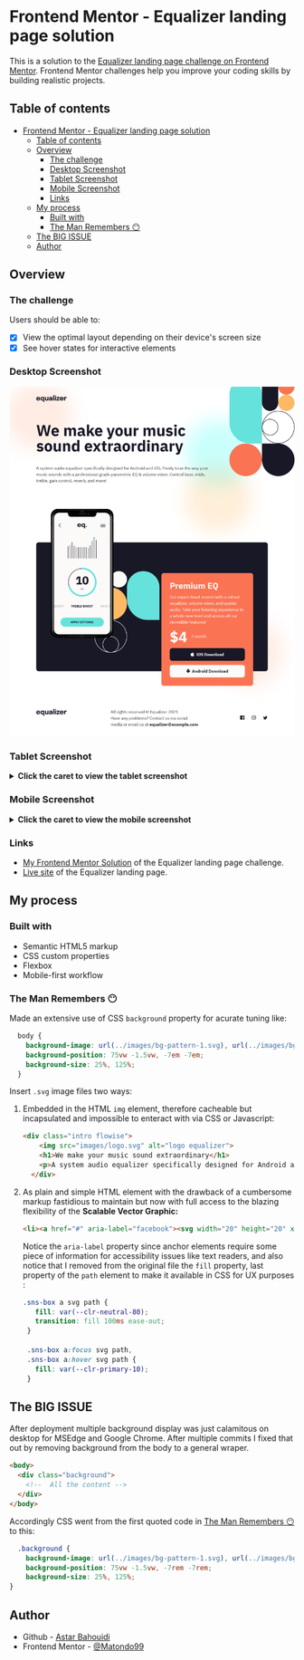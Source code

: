# Frontend Mentor - Equalizer landing page solution

This is a solution to the [Equalizer landing page challenge on Frontend Mentor](https://www.frontendmentor.io/challenges/equalizer-landing-page-7VJ4gp3DE). Frontend Mentor challenges help you improve your coding skills by building realistic projects.

## Table of contents

- [Frontend Mentor - Equalizer landing page solution](#frontend-mentor---equalizer-landing-page-solution)
  - [Table of contents](#table-of-contents)
  - [Overview](#overview)
    - [The challenge](#the-challenge)
    - [Desktop Screenshot](#desktop-screenshot)
    - [Tablet Screenshot](#tablet-screenshot)
    - [Mobile Screenshot](#mobile-screenshot)
    - [Links](#links)
  - [My process](#my-process)
    - [Built with](#built-with)
    - [The Man Remembers 😶](#the-man-remembers-)
  - [The BIG ISSUE](#the-big-issue)
  - [Author](#author)

## Overview

### The challenge

Users should be able to:

- [x] View the optimal layout depending on their device's screen size
- [x] See hover states for interactive elements

### Desktop Screenshot

![Desktop Screenshot](./screenshots/screenshot-desktop.png)

### Tablet Screenshot

<details>
  <summary><b>Click the caret to view the tablet screenshot</b></summary>
  <img src="./screenshots/screenshot-tablet.png" alt="Tablet Screenshot">
</details>

### Mobile Screenshot

<details>
  <summary><b>Click the caret to view the mobile screenshot</b></summary>
  <img src="./screenshots/screenshot-mobile.png" alt="Mobile Screenshot">
</details>

### Links

- [My Frontend Mentor Solution](https://www.frontendmentor.io/solutions/the-art-of-flexing-css-to-your-will-T1vVVOds_I) of the Equalizer landing page challenge.
- [Live site](https://matondo99.github.io/equalizer-landing-page/) of the Equalizer landing page.

## My process

### Built with

- Semantic HTML5 markup
- CSS custom properties
- Flexbox
- Mobile-first workflow

### The Man Remembers 😶

Made an extensive use of CSS `background` property for acurate tuning like:

```css
  body {
    background-image: url(../images/bg-pattern-1.svg), url(../images/bg-main-tablet.png);
    background-position: 75vw -1.5vw, -7em -7em;
    background-size: 25%, 125%;
  }
```
Insert `.svg` image files two ways:

1. Embedded in the HTML `img` element, therefore cacheable but incapsulated and impossible to enteract with via CSS or Javascript:

      ```html
      <div class="intro flowise">
          <img src="images/logo.svg" alt="logo equalizer">
          <h1>We make your music sound extraordinary</h1>
          <p>A system audio equalizer specifically designed for Android and iOS. Freely tune the  way your music sounds with a professional grade parametric EQ & volume mixer. Control  bass, mids, treble, gain control, reverb, and more!</p>
        </div>
      ```

2. As plain and simple HTML element with the drawback of a cumbersome markup fastidious to maintain but now with full access to the blazing flexibility of the **Scalable Vector Graphic:**

      ```html
      <li><a href="#" aria-label="facebook"><svg width="20" height="20" xmlns="http://www.w3.org/2000/svg"><path d="M18.896 0H1.104C.494 0 0 .494 0 1.104v17.793C0 19.506.494 20 1.104 20h9.58v-7.745H8.076V9.237h2.606V7.01c0-2.583 1.578-3.99 3.883-3.99 1.104 0 2.052.082 2.329.119v2.7h-1.598c-1.254 0-1.496.597-1.496 1.47v1.928h2.989l-.39 3.018h-2.6V20h5.098c.608 0 1.102-.494 1.102-1.104V1.104C20 .494 19.506 0 18.896 0Z"/></svg></a></li>
      ```

     Notice the `aria-label` property since anchor elements require some piece of information for accessibility issues like text readers, and also notice that I removed from the original file the `fill` property, last property of the `path` element to make it available in CSS for UX purposes :

     ```css
     .sns-box a svg path {
        fill: var(--clr-neutral-80);
        transition: fill 100ms ease-out;
      }

      .sns-box a:focus svg path,
      .sns-box a:hover svg path {
        fill: var(--clr-primary-10);
      }
     ```

## The BIG ISSUE

After deployment multiple background display was just calamitous on desktop for MSEdge and Google Chrome. After multiple commits I fixed that out by removing background from the body to a general wraper.

```html
<body>
  <div class="background">
    <!--  All the content -->
  </div>
</body>
```

Accordingly CSS went from the first quoted code in [The Man Remembers 😶](#the-man-remembers-) to this:

```css
  .background {
    background-image: url(../images/bg-pattern-1.svg), url(../images/bg-main-tablet.png);
    background-position: 75vw -1.5vw, -7rem -7rem;
    background-size: 25%, 125%;
}
```

## Author

- Github - [Astar Bahouidi](https://github.com/Matondo99)
- Frontend Mentor - [@Matondo99](https://www.frontendmentor.io/profile/Matondo99)
